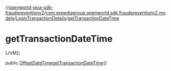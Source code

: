 //[openworld-java-sdk-fraudpreventionv2](../../../index.md)/[com.expediagroup.openworld.sdk.fraudpreventionv2.models](../index.md)/[LoginTransactionDetails](index.md)/[getTransactionDateTime](get-transaction-date-time.md)

# getTransactionDateTime

[JVM]\

public [OffsetDateTime](https://docs.oracle.com/javase/8/docs/api/java/time/OffsetDateTime.html)[getTransactionDateTime](get-transaction-date-time.md)()
